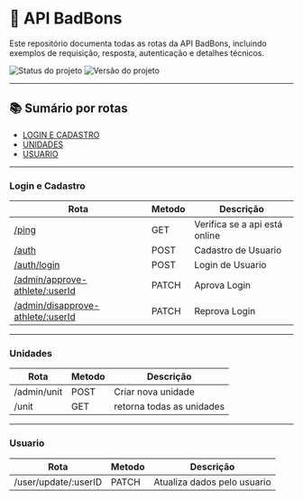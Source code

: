 # 🚀 API BadBons

Este repositório documenta todas as rotas da API BadBons, incluindo exemplos de requisição, resposta, autenticação e detalhes técnicos.

![Status do projeto](https://camo.githubusercontent.com/92e31ba8defedda019020920514ab8b2542d2b21e0162f088870ebde8171efb0/68747470733a2f2f696d672e736869656c64732e696f2f62616467652f7374617475732d656d253230646573656e766f6c76696d656e746f2d79656c6c6f77) ![Versão do projeto](https://camo.githubusercontent.com/eb2ced8b4e517e1b6b7da52500a052fbf18073b473abb1eb01a6a1a023424b28/68747470733a2f2f696d672e736869656c64732e696f2f62616467652f766572732543332541336f2d312e302e302d626c7565) 

***

## 📚 Sumário por rotas

- [LOGIN E CADASTRO](#login-e-cadastro)
- [UNIDADES](#unidades)
- [USUARIO](#usuario)

***

### Login e Cadastro

| Rota                                                   | Metodo        | Descrição                     |
|--------------------------------------------------------|---------------|-------------------------------|
| [/ping](/src)                                          | GET           | Verifica se a api está online |
| [/auth](/src/routes/auth)                              | POST          | Cadastro de Usuario           |
| [/auth/login](/src/routes/auth)                        | POST          | Login de Usuario              |
| [/admin/approve-athlete/:userId](/src/routes/admin)    | PATCH         | Aprova Login                  |
| [/admin/disapprove-athlete/:userId](/src/routes/admin) | PATCH         | Reprova Login                 |

***

### Unidades

| Rota             | Metodo        | Descrição                 |
|------------------|---------------|---------------------------|
| /admin/unit      | POST          | Criar nova unidade        |
| /unit            | GET           | retorna todas as unidades |

***

### Usuario

| Rota                      | Metodo        | Descrição                   |
|---------------------------|---------------|-----------------------------|
| /user/update/:userID      | PATCH         | Atualiza dados pelo usuario |